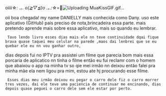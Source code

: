 oiiii☆*: .｡. o(≧▽≦)o .｡.:*☆=🍕![Uploading MuaKissGIF.gif…]()


oii boa chegada! my name DANIELLY mais conhecida como Dany.
uso este aplicativo (GitHub) pais preciso de nota,brincadeira essa parte.
mais pretendo aprende mais sobre essa aplicativo, mais so quando eu lembrar.

     Tavo lendo livro esses dias mais ele nn teve continuidade dqai fique brava quase taquei meu celular na parede ,maos dai lenbrei que se eu quebar ele eu nn vou ganhar outro,
dias depois fui no IPTV pra assistei um filme que parecia bom mais essa porcaria de aplicatico nn tinha o filme então eu fui reclamr com o homem
que abaixou o app na minha tv so qie mei irmão nn deixou então falei pra minha mãe ela nem ligou pra mim, estou ate hj procurando esse filme.


     Esses dias meu irmão deixou eu pegar o carro dele fiz o carro morrer tres vezes, dai ele teve uma paciencia de continuar me encinando, dias depois quase peguei o carro dele sem ele estar por perto.
